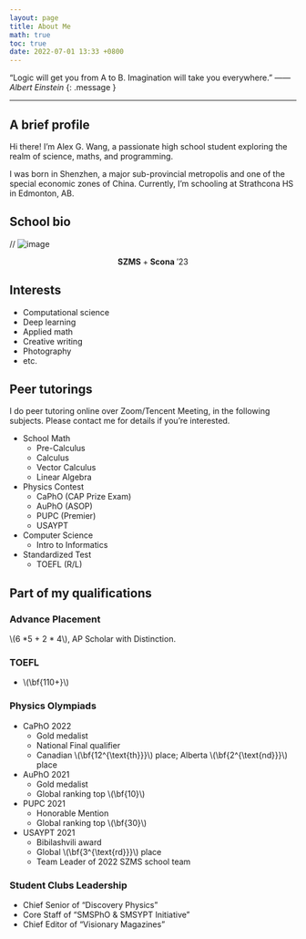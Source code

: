 ```yaml
---
layout: page
title: About Me
math: true
toc: true
date: 2022-07-01 13:33 +0800
---
```


“Logic will get you from A to B. Imagination will take you everywhere.” <cite>  —— Albert Einstein </cite>
{: .message }

---

## A brief profile

Hi there! I’m Alex G. Wang, a passionate high school student exploring the realm of science, maths, and programming.

I was born in Shenzhen, a major sub-provincial metropolis and one of the special economic zones of China. Currently, I’m schooling at Strathcona HS in Edmonton, AB.

## School bio

// ![image](https://strathcona.epsb.ca/media/styleassets-schools/strathcona/Strathcona_1907_T4_logo.png)

$$\textbf{SZMS}+\textbf{Scona}\ ' 23$$

## Interests

- Computational science
- Deep learning
- Applied math
- Creative writing
- Photography
- etc.

## Peer tutorings

I do peer tutoring online over Zoom/Tencent Meeting, in the following subjects. Please contact me for details if you’re interested.

- School Math
  - Pre-Calculus
  - Calculus
  - Vector Calculus
  - Linear Algebra
- Physics Contest
  - CaPhO (CAP Prize Exam)
  - AuPhO (ASOP)
  - PUPC (Premier)
  - USAYPT
- Computer Science
  - Intro to Informatics
- Standardized Test
  - TOEFL (R/L)

## Part of my qualifications

### Advance Placement

\\(6 \*5 + 2 \* 4\\), AP Scholar with Distinction.

### TOEFL

- \\\(\bf{110+}\\\)

### Physics Olympiads

- CaPhO 2022
  - Gold medalist
  - National Final qualifier
  - Canadian \\\(\bf{12^{\text{th}}}\\\) place; Alberta \\\(\bf{2^{\text{nd}}}\\\) place
- AuPhO 2021
  - Gold medalist
  - Global ranking top \\\(\bf{10}\\\)
- PUPC 2021
  - Honorable Mention
  - Global ranking top \\\(\bf{30}\\\)
- USAYPT 2021
  - Bibilashvili award
  - Global \\\(\bf{3^{\text{rd}}}\\\) place
  - Team Leader of 2022 SZMS school team

### Student Clubs Leadership

- Chief Senior of “Discovery Physics”
- Core Staff of “SMSPhO & SMSYPT Initiative”
- Chief Editor of “Visionary Magazines”
